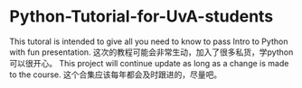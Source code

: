 # Python-Tutorial-for-UvA-students
This tutoral is intended to give all you need to know to pass Intro to Python with fun presentation.
这次的教程可能会非常生动，加入了很多私货，学python可以很开心。
This project will continue update as long as a change is made to the course.
这个合集应该每年都会及时跟进的，尽量吧。

